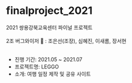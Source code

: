 # finalproject_2021
2021 쌍용강북교육센터 파이널 프로젝트
<br><br>
2조 버그와이저 🍺 : 조은선(조장), 심혜진, 이새롬, 장서현
<br><br>
- 진행 기간: 2021.05 ~ 2021.07
- 프로젝트명: LEGGO
- 소개: 여행 일정 제작 및 공유 사이트
